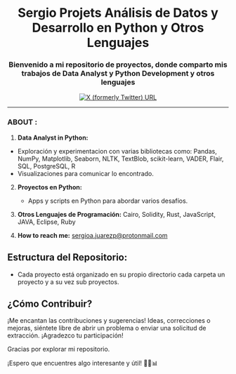 <div id="header" align="center">
    <h1 align="center"> Sergio Projets Análisis de Datos y Desarrollo en Python y Otros Lenguajes</h1>
    <h3 align="center"> Bienvenido a mi repositorio de proyectos, donde comparto mis trabajos de Data Analyst y Python Development y otros lenguajes </h3>
</div>
<div id="badges" align="center">
    <a href="https://twitter.com/JuarezSergioal" target="_blank">
        <img alt="X (formerly Twitter) URL" src="https://img.shields.io/twitter/url?url=https%3A%2F%2Ftwitter.com%2FJuarezSergioal">
    </a>

</div>

---
### ABOUT : 

1.  **Data Analyst in Python:** 
   - Exploración y experimentacion con varias bibliotecas como: Pandas, NumPy, Matplotlib, Seaborn, NLTK, TextBlob, scikit-learn, VADER, Flair, SQL, PostgreSQL, R
   - Visualizaciones para comunicar lo encontrado.

2. **Proyectos en Python:**
   - Apps y scripts en Python para abordar  varios desafíos.
    
2. **Otros Lenguajes de Programación:** Cairo, Solidity, Rust, JavaScript, JAVA, Eclipse, Ruby

3. **How to reach me:** sergioa.juarezp@protonmail.com 


## Estructura del Repositorio:

- Cada proyecto está organizado en su propio directorio cada carpeta un proyecto y a su vez sub proyectos.

## ¿Cómo Contribuir?

¡Me encantan las contribuciones y sugerencias! Ideas, correcciones o mejoras, siéntete libre de abrir un problema o enviar una solicitud de extracción. ¡Agradezco tu participación!

Gracias por explorar mi repositorio. 

¡Espero que encuentres algo interesante y útil! 👩‍💻📊


